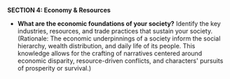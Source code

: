 
**SECTION 4: Economy & Resources**
- **What are the economic foundations of your society?** Identify the key industries, resources, and trade practices that sustain your society. (Rationale: The economic underpinnings of a society inform the social hierarchy, wealth distribution, and daily life of its people. This knowledge allows for the crafting of narratives centered around economic disparity, resource-driven conflicts, and characters' pursuits of prosperity or survival.)
